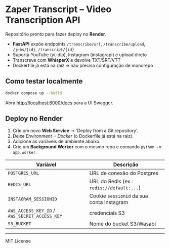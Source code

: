 # Zaper Transcript – Video Transcription API

Repositório pronto para fazer deploy no **Render**.

* **FastAPI** expõe endpoints `/transcribe/url`, `/transcribe/upload`, `/jobs/{id}`, `/transcript/{id}`  
* Suporta YouTube (yt-dlp), Instagram (instagrapi) e upload direto  
* Transcreve com **WhisperX** e devolve TXT/SRT/VTT  
* Dockerfile já está na raiz ➜ não precisa configuração de monorepo

## Como testar localmente

```bash
docker compose up --build
```

Abra <http://localhost:8000/docs> para a UI Swagger.

## Deploy no Render

1. Crie um novo **Web Service** → ‘Deploy from a Git repository’.  
2. Deixe *Environment = Docker* (o Dockerfile já está na raiz).  
3. Adicione as variáveis de ambiente abaixo.  
4. Crie um **Background Worker** com o mesmo repo e comando `python -m app.worker`.

| Variável             | Descrição                                   |
|----------------------|---------------------------------------------|
| `POSTGRES_URL`       | URL de conexão do Postgres                  |
| `REDIS_URL`          | URL do Redis (ex.: `redis://default:...`)   |
| `INSTAGRAM_SESSIONID`| Cookie `sessionid` da sua conta Instagram   |
| `AWS_ACCESS_KEY_ID` / `AWS_SECRET_ACCESS_KEY` | credenciais S3     |
| `S3_BUCKET`          | Nome do bucket S3/Wasabi                    |

---

MIT License

